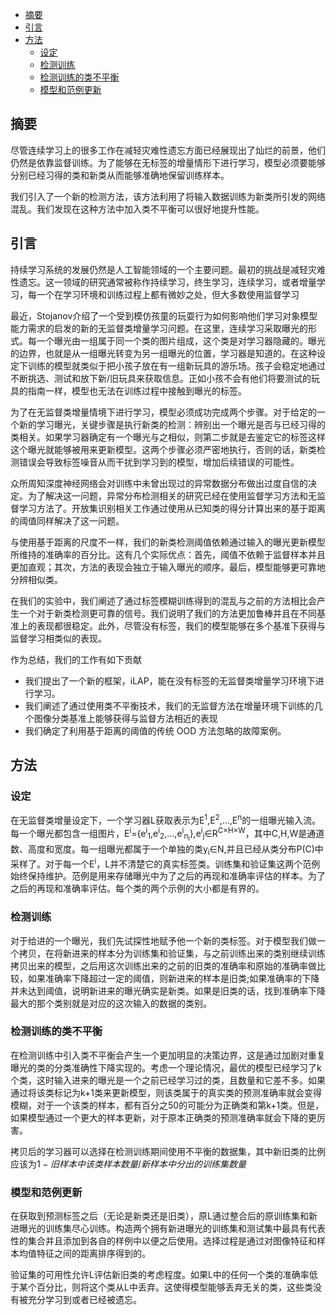 <!--title: 无监督增量学习-->
- [摘要](#摘要)
- [引言](#引言)
- [方法](#方法)
  - [设定](#设定)
  - [检测训练](#检测训练)
  - [检测训练的类不平衡](#检测训练的类不平衡)
  - [模型和范例更新](#模型和范例更新)

## 摘要

尽管连续学习上的很多工作在减轻灾难性遗忘方面已经展现出了灿烂的前景，他们仍然是依靠监督训练。为了能够在无标签的增量情形下进行学习，模型必须要能够分别已经习得的类和新类从而能够准确地保留训练样本。

我们引入了一个新的检测方法，该方法利用了将输入数据训练为新类所引发的网络混乱。我们发现在这种方法中加入类不平衡可以很好地提升性能。

## 引言

持续学习系统的发展仍然是人工智能领域的一个主要问题。最初的挑战是减轻灾难性遗忘。这一领域的研究通常被称作持续学习，终生学习，连续学习，或者增量学习，每一个在学习环境和训练过程上都有微妙之处，但大多数使用监督学习

最近，Stojanov介绍了一个受到模仿孩童的玩耍行为如何影响他们学习对象模型能力需求的启发的新的无监督类增量学习问题。在这里，连续学习采取曝光的形式。每一个曝光由一组属于同一个类的图片组成，这个类是对学习器隐藏的。曝光的边界，也就是从一组曝光转变为另一组曝光的位置，学习器是知道的。在这种设定下训练的模型就类似于把小孩子放在有一组新玩具的游乐场。孩子会稳定地通过不断挑选、测试和放下新/旧玩具来获取信息。正如小孩不会有他们将要测试的玩具的指南一样，模型也无法在训练过程中接触到曝光的标签。

为了在无监督类增量情境下进行学习，模型必须成功完成两个步骤。对于给定的一个新的学习曝光，关键步骤是执行新类的检测：辨别出一个曝光是否与已经习得的类相关。如果学习器确定有一个曝光与之相似，则第二步就是去鉴定它的标签这样这个曝光就能够被用来更新模型。这两个步骤必须严密地执行，否则的话，新类检测错误会导致标签噪音从而干扰到学习到的模型，增加后续错误的可能性。

众所周知深度神经网络会对训练中未曾出现过的异常数据分布做出过度自信的决定。为了解决这一问题，异常分布检测相关的研究已经在使用监督学习方法和无监督学习方法了。开放集识别相关工作通过使用从已知类的得分计算出来的基于距离的阈值同样解决了这一问题。

与使用基于距离的尺度不一样，我们的新类检测阈值依赖通过输入的曝光更新模型所维持的准确率的百分比。这有几个实际优点：首先，阈值不依赖于监督样本并且更加直观；其次，方法的表现会独立于输入曝光的顺序。最后，模型能够更可靠地分辨相似类。

在我们的实验中，我们阐述了通过标签模糊训练得到的混乱与之前的方法相比会产生一个对于新类检测更可靠的信号。我们说明了我们的方法更加鲁棒并且在不同基准上的表现都很稳定。此外，尽管没有标签，我们的模型能够在多个基准下获得与监督学习相类似的表现。

作为总结，我们的工作有如下贡献

- 我们提出了一个新的框架，iLAP，能在没有标签的无监督类增量学习环境下进行学习。
- 我们阐述了通过使用类不平衡技术，我们的无监督方法在增量环境下训练的几个图像分类基准上能够获得与监督方法相近的表现
- 我们确定了利用基于距离的阈值的传统 OOD 方法忽略的故障案例。

## 方法

### 设定

在无监督类增量设定下，一个学习器L获取表示为E<sup>1</sup>,E<sup>2</sup>,...,E<sup>n</sup>的一组曝光输入流。每一个曝光都包含一组图片，E<sup>i</sup>={e<sup>i</sup><sub>1</sub>,e<sup>i</sup><sub>2</sub>,...,e<sup>i</sup><sub>n<sub>i</sub></sub>},e<sup>i</sup><sub>j</sub>∈R<sup>C×H×W</sup>，其中C,H,W是通道数、高度和宽度。每一组曝光都属于一个单独的类y<sub>i</sub>∈N,并且已经从类分布P(C)中采样了。对于每一个E<sup>i</sup>，L并不清楚它的真实标签类。训练集和验证集这两个范例始终保持维护。范例是用来存储曝光中为了之后的再现和准确率评估的样本。为了之后的再现和准确率评估。每个类的两个示例的大小都是有界的。

### 检测训练

对于给进的一个曝光，我们先试探性地赋予他一个新的类标签。对于模型我们做一个拷贝，在将新进来的样本分为训练集和验证集，与之前训练出来的类别继续训练拷贝出来的模型，之后用这次训练出来的之前的旧类的准确率和原始的准确率做比较，如果准确率下降超过一定的阈值，则新进来的样本是旧类;如果准确率的下降并未达到阈值，说明新进来的曝光确实是新类。如果是旧类的话，找到准确率下降最大的那个类别就是对应的这次输入的数据的类别。

### 检测训练的类不平衡

在检测训练中引入类不平衡会产生一个更加明显的决策边界，这是通过加剧对重复曝光的类的分类准确性下降实现的。考虑一个理论情况，最优的模型已经学习了k个类，这时输入进来的曝光是一个之前已经学习过的类，且数量和它差不多。如果通过将该类标记为k+1类来更新模型，则该类属于的真实类的预测准确率就会变得模糊，对于一个该类的样本，都有百分之50的可能分为正确类和第k+1类。但是，如果模型通过一个更大的样本更新，对于原本正确类的预测准确率就会下降的更厉害。

拷贝后的学习器可以选择在检测训练期间使用不平衡的数据集，其中新旧类的比例应该为$1-旧样本中该类样本数量/新样本中分出的训练集数量$

### 模型和范例更新

在获取到预测标签之后（无论是新类还是旧类），原L通过整合后的原训练集和新进曝光的训练集尽心训练。构造两个拥有新进曝光的训练集和测试集中最具有代表性的集合并且添加到各自的样例中以便之后使用。选择过程是通过对图像特征和样本均值特征之间的距离排序得到的。

验证集的可用性允许L评估新旧类的考虑程度。如果L中的任何一个类的准确率低于某个百分比，则将这个类从L中丢弃。这使得模型能够丢弃无关的类，这些类没有被充分学习到或者已经被遗忘。
